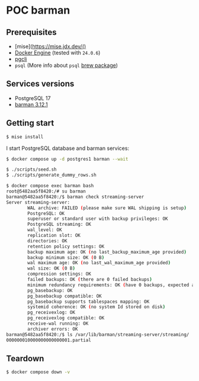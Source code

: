 # POC barman

## Prerequisites

- [mise](https://mise.jdx.dev/()
- [Docker Engine](https://docs.docker.com/engine/) (tested with `24.0.6`)
- [pgcli](https://www.pgcli.com/)
- `psql` (More info about `psql` [brew package](https://stackoverflow.com/a/49689589/261061))

## Services versions

- PostgreSQL 17
- [barman 3.12.1](https://github.com/EnterpriseDB/barman/releases/tag/release/3.12.1)

## Getting start

```sh
$ mise install
```

I start PostgreSQL database and barman services:

```sh
$ docker compose up -d postgres1 barman --wait
```

```sh
$ ./scripts/seed.sh
$ ./scripts/generate_dummy_rows.sh
```

```sh
$ docker compose exec barman bash
root@5482aa5f8420:/# su barman
barman@5482aa5f8420:/$ barman check streaming-server
Server streaming-server:
        WAL archive: FAILED (please make sure WAL shipping is setup)
        PostgreSQL: OK
        superuser or standard user with backup privileges: OK
        PostgreSQL streaming: OK
        wal_level: OK
        replication slot: OK
        directories: OK
        retention policy settings: OK
        backup maximum age: OK (no last_backup_maximum_age provided)
        backup minimum size: OK (0 B)
        wal maximum age: OK (no last_wal_maximum_age provided)
        wal size: OK (0 B)
        compression settings: OK
        failed backups: OK (there are 0 failed backups)
        minimum redundancy requirements: OK (have 0 backups, expected at least 0)
        pg_basebackup: OK
        pg_basebackup compatible: OK
        pg_basebackup supports tablespaces mapping: OK
        systemid coherence: OK (no system Id stored on disk)
        pg_receivexlog: OK
        pg_receivexlog compatible: OK
        receive-wal running: OK
        archiver errors: OK
barman@5482aa5f8420:/$ ls /var/lib/barman/streaming-server/streaming/
000000010000000000000001.partial
```

## Teardown

```sh
$ docker compose down -v
```
